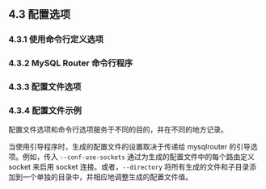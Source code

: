 ## 4.3 配置选项

### 4.3.1 使用命令行定义选项
### 4.3.2 MySQL Router 命令行程序
### 4.3.3 配置文件选项
### 4.3.4 配置文件示例

配置文件选项和命令行选项服务于不同的目的，并在不同的地方记录。

当使用引导程序时，生成的配置文件的设置取决于传递给 mysqlrouter 的引导选项。例如，传入 `--conf-use-sockets` 通过为生成的配置文件中的每个路由定义 socket 来启用 socket 连接。或者，`--directory` 将所有生成的文件和子目录添加到一个单独的目录中，并相应地调整生成的配置文件值。